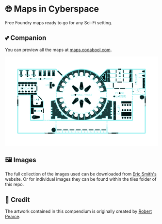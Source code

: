 # 🌐 Maps in Cyberspace
Free Foundry maps ready to go for any Sci-Fi setting.

## 💕 Companion
You can preview all the maps at [maps.codabool.com](https://maps.codabool.com).

![map image](https://github.com/codabool/maps-in-cyberspace/blob/main/tiles/320-1.png?raw=true)

## 🖼 Images
The full collection of the images used can be downloaded from [Eric Smith's](http://gurpsland.no-ip.org/geomorphs) website. Or for individual images they can be found within the tiles folder of this repo.

## 🎨 Credit
The artwork contained in this compendium is originally created by [Robert Pearce](http://travellerrpgblog.blogspot.com).
